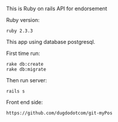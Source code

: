 This is Ruby on rails API for endorsement

Ruby version:
```
ruby 2.3.3
```

This app using database postgresql. 


First time run:
```
rake db:create
rake db:migrate
```

Then run server:
```
rails s
```


Front end side:
```
https://github.com/dugdodotcom/git-myPos
```